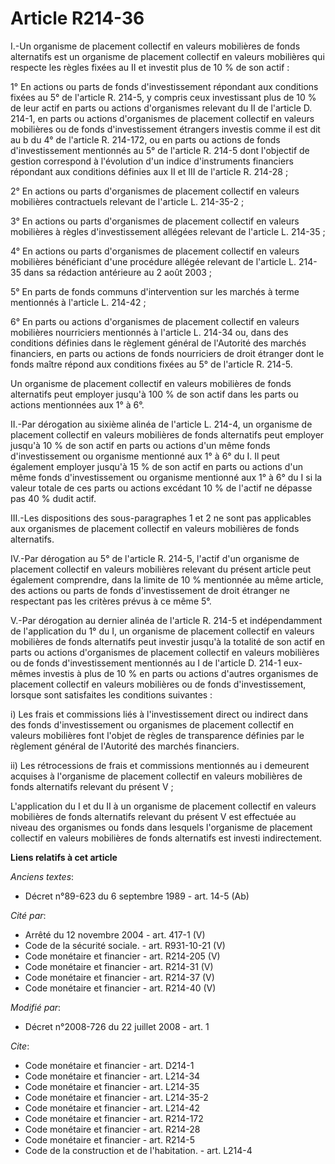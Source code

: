 # Article R214-36

I.-Un organisme de placement collectif en valeurs mobilières de fonds alternatifs est un organisme de placement collectif en
valeurs mobilières qui respecte les règles fixées au II et investit plus de 10 % de son actif : 

1° En actions ou parts de fonds d'investissement répondant aux conditions fixées au 5° de l'article R. 214-5, y compris ceux
investissant plus de 10 % de leur actif en parts ou actions d'organismes relevant du II de l'article D. 214-1, en parts ou
actions d'organismes de placement collectif en valeurs mobilières ou de fonds d'investissement étrangers investis comme il
est dit au b du 4° de l'article R. 214-172, ou en parts ou actions de fonds d'investissement mentionnés au 5° de l'article R.
214-5 dont l'objectif de gestion correspond à l'évolution d'un indice d'instruments financiers répondant aux conditions
définies aux II et III de l'article R. 214-28 ; 

2° En actions ou parts d'organismes de placement collectif en valeurs mobilières contractuels relevant de l'article L.
214-35-2 ; 

3° En actions ou parts d'organismes de placement collectif en valeurs mobilières à règles d'investissement allégées relevant
de l'article L. 214-35 ; 

4° En actions ou parts d'organismes de placement collectif en valeurs mobilières bénéficiant d'une procédure allégée relevant
de l'article L. 214-35 dans sa rédaction antérieure au 2 août 2003 ; 

5° En parts de fonds communs d'intervention sur les marchés à terme mentionnés à l'article L. 214-42 ; 

6° En parts ou actions d'organismes de placement collectif en valeurs mobilières nourriciers mentionnés à l'article L. 214-34
ou, dans des conditions définies dans le règlement général de l'Autorité des marchés financiers, en parts ou actions de fonds
nourriciers de droit étranger dont le fonds maître répond aux conditions fixées au 5° de l'article R. 214-5. 

Un organisme de placement collectif en valeurs mobilières de fonds alternatifs peut employer jusqu'à 100 % de son actif dans
les parts ou actions mentionnées aux 1° à 6°. 

II.-Par dérogation au sixième alinéa de l'article L. 214-4, un organisme de placement collectif en valeurs mobilières de
fonds alternatifs peut employer jusqu'à 10 % de son actif en parts ou actions d'un même fonds d'investissement ou organisme
mentionné aux 1° à 6° du I. Il peut également employer jusqu'à 15 % de son actif en parts ou actions d'un même fonds
d'investissement ou organisme mentionné aux 1° à 6° du I si la valeur totale de ces parts ou actions excédant 10 % de l'actif
ne dépasse pas 40 % dudit actif. 

III.-Les dispositions des sous-paragraphes 1 et 2 ne sont pas applicables aux organismes de placement collectif en valeurs
mobilières de fonds alternatifs. 

IV.-Par dérogation au 5° de l'article R. 214-5, l'actif d'un organisme de placement collectif en valeurs mobilières relevant
du présent article peut également comprendre, dans la limite de 10 % mentionnée au même article, des actions ou parts de
fonds d'investissement de droit étranger ne respectant pas les critères prévus à ce même 5°.

V.-Par dérogation au dernier alinéa de l'article R. 214-5 et indépendamment de l'application du 1° du I, un organisme de
placement collectif en valeurs mobilières de fonds alternatifs peut investir jusqu'à la totalité de son actif en parts ou
actions d'organismes de placement collectif en valeurs mobilières ou de fonds d'investissement mentionnés au I de l'article
D. 214-1 eux-mêmes investis à plus de 10 % en parts ou actions d'autres organismes de placement collectif en valeurs
mobilières ou de fonds d'investissement, lorsque sont satisfaites les conditions suivantes : 

i) Les frais et commissions liés à l'investissement direct ou indirect dans des fonds d'investissement ou organismes de
placement collectif en valeurs mobilières font l'objet de règles de transparence définies par le règlement général de
l'Autorité des marchés financiers. 

ii) Les rétrocessions de frais et commissions mentionnés au i demeurent acquises à l'organisme de placement collectif en
valeurs mobilières de fonds alternatifs relevant du présent V ; 

L'application du I et du II à un organisme de placement collectif en valeurs mobilières de fonds alternatifs relevant du
présent V est effectuée au niveau des organismes ou fonds dans lesquels l'organisme de placement collectif en valeurs
mobilières de fonds alternatifs est investi indirectement.

**Liens relatifs à cet article**

_Anciens textes_:

  - Décret n°89-623 du 6 septembre 1989 - art. 14-5 (Ab)

_Cité par_:

  - Arrêté du 12 novembre 2004 - art. 417-1 (V)
  - Code de la sécurité sociale. - art. R931-10-21 (V)
  - Code monétaire et financier - art. R214-205 (V)
  - Code monétaire et financier - art. R214-31 (V)
  - Code monétaire et financier - art. R214-37 (V)
  - Code monétaire et financier - art. R214-40 (V)

_Modifié par_:

  - Décret n°2008-726 du 22 juillet 2008 - art. 1

_Cite_:

  - Code monétaire et financier - art. D214-1
  - Code monétaire et financier - art. L214-34
  - Code monétaire et financier - art. L214-35
  - Code monétaire et financier - art. L214-35-2
  - Code monétaire et financier - art. L214-42
  - Code monétaire et financier - art. R214-172
  - Code monétaire et financier - art. R214-28
  - Code monétaire et financier - art. R214-5
  - Code de la construction et de l'habitation. - art. L214-4
